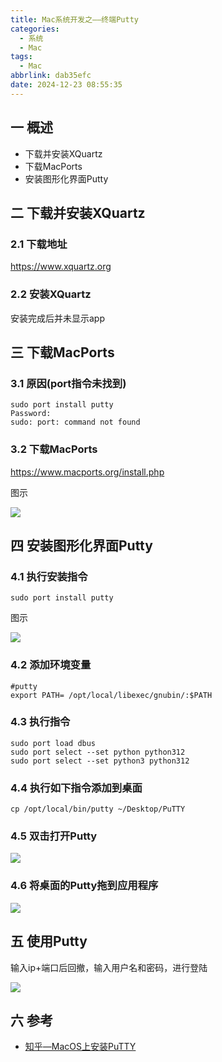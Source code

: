 ```yaml
---
title: Mac系统开发之——终端Putty
categories:
  - 系统
  - Mac
tags:
  - Mac
abbrlink: dab35efc
date: 2024-12-23 08:55:35
---
```

## 一 概述

* 下载并安装XQuartz
* 下载MacPorts
* 安装图形化界面Putty

<!--more-->

## 二 下载并安装XQuartz

### 2.1 下载地址

https://www.xquartz.org

### 2.2 安装XQuartz

安装完成后并未显示app

## 三 下载MacPorts

### 3.1 原因(port指令未找到)

```
sudo port install putty
Password:
sudo: port: command not found
```

### 3.2 下载MacPorts

https://www.macports.org/install.php

图示

![][1]

## 四 安装图形化界面Putty

### 4.1 执行安装指令

```
sudo port install putty
```

图示

![][2]

### 4.2 添加环境变量

```
#putty
export PATH= /opt/local/libexec/gnubin/:$PATH
```

### 4.3 执行指令

```
sudo port load dbus
sudo port select --set python python312
sudo port select --set python3 python312
```

### 4.4 执行如下指令添加到桌面

```
cp /opt/local/bin/putty ~/Desktop/PuTTY
```

### 4.5 双击打开Putty

![][3]

### 4.6 将桌面的Putty拖到应用程序

![][4]

## 五 使用Putty

输入ip+端口后回撤，输入用户名和密码，进行登陆

![][5]

## 六 参考

* [知乎—MacOS上安装PuTTY](https://zhuanlan.zhihu.com/p/605439318?utm_id=0)



[1]:https://cdn.jsdelivr.net/gh/PGzxc/CDN/blog-mac/mac-putty-macports-download-1.png
[2]:https://cdn.jsdelivr.net/gh/PGzxc/CDN/blog-mac/mac-putty-install-2.png
[3]:https://cdn.jsdelivr.net/gh/PGzxc/CDN/blog-mac/mac-putty-start-view-3.png
[4]:https://cdn.jsdelivr.net/gh/PGzxc/CDN/blog-mac/mac-putty-progress-4.png
[5]:https://cdn.jsdelivr.net/gh/PGzxc/CDN/blog-mac/mac-putty-login-5.png